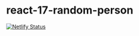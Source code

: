 # react-17-random-person

[![Netlify Status](https://api.netlify.com/api/v1/badges/81e396c9-44cc-4f6f-8196-a9240e19d2e1/deploy-status)](https://app.netlify.com/sites/react-17-random-person/deploys)
